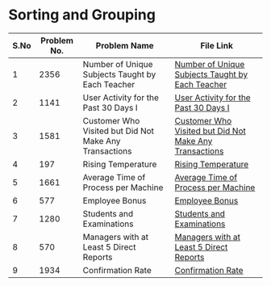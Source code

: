 

# Sorting and Grouping

|S.No| Problem No. | Problem Name                  | File Link                       | 
|-----|-------------|--------------------------------|----------------------------------|
| 1 | 2356  |  Number of Unique Subjects Taught by Each Teacher | [ Number of Unique Subjects Taught by Each Teacher]( https://leetcode.com/problems/number-of-unique-subjects-taught-by-each-teacher?envType=study-plan-v2&envId=top-sql-50)|
| 2 | 1141 |   User Activity for the Past 30 Days I| [  User Activity for the Past 30 Days I ](https://leetcode.com/problems/user-activity-for-the-past-30-days-i?envType=study-plan-v2&envId=top-sql-50)  | 
| 3 | 1581   | Customer Who Visited but Did Not Make Any Transactions | [Customer Who Visited but Did Not Make Any Transactions](https://leetcode.com/problems/customer-who-visited-but-did-not-make-any-transactions?envType=study-plan-v2&envId=top-sql-50)
| 4 | 197  | Rising Temperature| [Rising Temperature]( https://leetcode.com/problems/rising-temperature?envType=study-plan-v2&envId=top-sql-50)        | 
| 5 | 1661    |  Average Time of Process per Machine | [Average Time of Process per Machine](https://leetcode.com/problems/average-time-of-process-per-machine?envType=study-plan-v2&envId=top-sql-50)    | 
| 6 | 577   |   Employee Bonus | [ Employee Bonus](https://leetcode.com/problems/employee-bonus?envType=study-plan-v2&envId=top-sql-50)    |
| 7 | 1280  | Students and Examinations | [Students and Examinations](https://leetcode.com/problems/students-and-examinations?envType=study-plan-v2&envId=top-sql-50)    |
| 8 | 570    |  Managers with at Least 5 Direct Reports | [Managers with at Least 5 Direct Reports](https://leetcode.com/problems/managers-with-at-least-5-direct-reports?envType=study-plan-v2&envId=top-sql-50)    |
| 9 | 1934 |  Confirmation Rate | [Confirmation Rate](https://leetcode.com/problems/confirmation-rate?envType=study-plan-v2&envId=top-sql-50)    |

